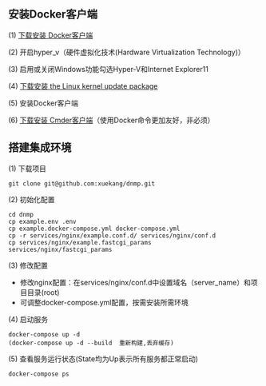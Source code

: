 ## 安装Docker客户端
(1) [下载安装 Docker客户端](https://docs.docker.com/desktop/windows/release-notes/)

(2) 开启hyper_v（硬件虚拟化技术(Hardware Virtualization Technology)）

(3) 启用或关闭Windows功能勾选Hyper-V和Internet Explorer11

(4) [下载安装 the Linux kernel update package](https://wslstorestorage.blob.core.windows.net/wslblob/wsl_update_x64.msi)

(5) 安装Docker客户端

(6) [下载安装 Cmder客户端](https://cmder.net/)（使用Docker命令更加友好，非必须）

## 搭建集成环境
(1) 下载项目
```
git clone git@github.com:xuekang/dnmp.git
```
(2) 初始化配置
```
cd dnmp
cp example.env .env
cp example.docker-compose.yml docker-compose.yml
cp -r services/nginx/example.conf.d/ services/nginx/conf.d
cp services/nginx/example.fastcgi_params  services/nginx/fastcgi_params 
```
(3) 修改配置

- 修改nginx配置：在services/nginx/conf.d中设置域名（server_name）和项目目录(root)
- 可调整docker-compose.yml配置，按需安装所需环境
  
(4) 启动服务
```
docker-compose up -d
(docker-compose up -d --build  重新构建,丢弃缓存)
```
(5) 查看服务运行状态(State均为Up表示所有服务都正常启动)
```
docker-compose ps 
```
